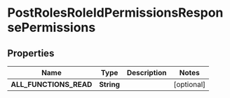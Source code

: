 # PostRolesRoleIdPermissionsResponsePermissions

## Properties
Name | Type | Description | Notes
------------ | ------------- | ------------- | -------------
**ALL_FUNCTIONS_READ** | **String** |  |  [optional]
